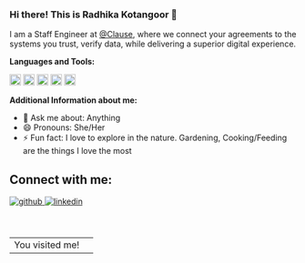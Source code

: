 ### Hi there! This is Radhika Kotangoor 👋 

I am a Staff Engineer at [@Clause](https://clause.io/), where we connect your agreements to the systems you trust, verify data, while delivering a superior digital experience.

**Languages and Tools:**  

<code><img height="20" src="https://upload.wikimedia.org/wikipedia/commons/thumb/c/c3/Python-logo-notext.svg/165px-Python-logo-notext.svg.png"></code>
<code><img height="20" src="https://upload.wikimedia.org/wikipedia/commons/thumb/a/a7/React-icon.svg/640px-React-icon.svg.png"></code>
<code><img height="20" src="https://sentry.io/_assets/logos/node-3424bd51a773808e4b2473878d45009ded79ac1a897b64de6fb68b8e0dd4a697.svg"></code>
<code><img height="20" src="https://user-images.githubusercontent.com/29004603/75462714-9dd79b80-59bf-11ea-8e6b-575765733340.png"></code>
<code><img height="20" src="https://www.postgresql.org/media/img/about/press/elephant.png"></code>

**Additional Information about me:**  

  - 💬 Ask me about: Anything
  - 😄 Pronouns: She/Her
  - ⚡ Fun fact: I love to explore in the nature. Gardening, Cooking/Feeding are the things I love the most


<h2 align="left">Connect with me:</h2>
<div align="left">  
  <a href="https://github.com/rkotangoor" target="_blank">
    <img src=https://img.shields.io/badge/github-%2324292e.svg?&style=for-the-badge&logo=github&logoColor=white alt=github style="margin-bottom: 5px;" />
  </a>
  <a href="https://www.linkedin.com/in/radhika-kotangoor/" target="_blank">
    <img src=https://img.shields.io/badge/linkedin-%231E77B5.svg?&style=for-the-badge&logo=linkedin&logoColor=white alt=linkedin style="margin-bottom: 5px;" />
  </a>
</div> 

<br />
<br />

<table>
  <tr>
    <td>You visited me!</td>
    <td><img src="https://profile-counter.glitch.me/rkotangoor/count.svg" alt="" /></td>
  </tr>
</table>

<!--
**rkotangoor/rkotangoor** is a ✨ _special_ ✨ repository because its `README.md` (this file) appears on your GitHub profile.

Here are some ideas to get you started:

- 🔭 I’m currently working on ...
- 🌱 I’m currently learning ...
- 👯 I’m looking to collaborate on ...
- 🤔 I’m looking for help with ...
- 💬 Ask me about ...
- 📫 How to reach me: ...
- 😄 Pronouns: ...
- ⚡ Fun fact: ...
-->
